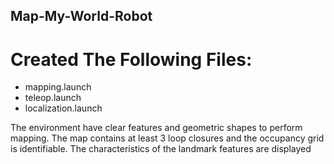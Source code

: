 ## Map-My-World-Robot
# Created The Following Files:

- mapping.launch
- teleop.launch
- localization.launch


The environment  have clear features and geometric shapes to perform mapping.
The  map  contains at least 3 loop closures and the occupancy grid is identifiable.
The characteristics of the landmark features are displayed
